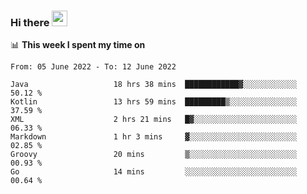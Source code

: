 ### Hi there <a href="https://www.gautamkrishnar.com/"><img src="https://media.giphy.com/media/hvRJCLFzcasrR4ia7z/giphy.gif" width="25px"></a>

📊 **This week I spent my time on**

<!--START_SECTION:waka-->

```text
From: 05 June 2022 - To: 12 June 2022

Java                   18 hrs 38 mins  ████████████▓░░░░░░░░░░░░   50.12 %
Kotlin                 13 hrs 59 mins  █████████▒░░░░░░░░░░░░░░░   37.59 %
XML                    2 hrs 21 mins   █▓░░░░░░░░░░░░░░░░░░░░░░░   06.33 %
Markdown               1 hr 3 mins     ▓░░░░░░░░░░░░░░░░░░░░░░░░   02.85 %
Groovy                 20 mins         ▒░░░░░░░░░░░░░░░░░░░░░░░░   00.93 %
Go                     14 mins         ░░░░░░░░░░░░░░░░░░░░░░░░░   00.64 %
```

<!--END_SECTION:waka-->
